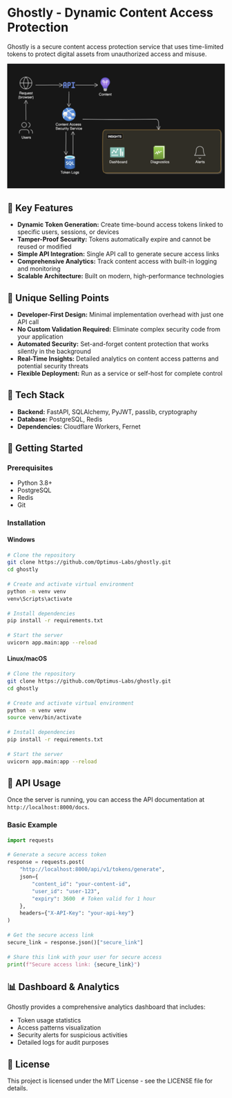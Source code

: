 # Ghostly - Dynamic Content Access Protection

Ghostly is a secure content access protection service that uses time-limited tokens to protect digital assets from unauthorized access and misuse.

![Workflow Diagram](https://raw.githubusercontent.com/Optimus-Labs/ghostly/main/assets/workflow.png)

## 🔑 Key Features

- **Dynamic Token Generation:** Create time-bound access tokens linked to specific users, sessions, or devices
- **Tamper-Proof Security:** Tokens automatically expire and cannot be reused or modified
- **Simple API Integration:** Single API call to generate secure access links
- **Comprehensive Analytics:** Track content access with built-in logging and monitoring
- **Scalable Architecture:** Built on modern, high-performance technologies

## 🚀 Unique Selling Points

- **Developer-First Design:** Minimal implementation overhead with just one API call
- **No Custom Validation Required:** Eliminate complex security code from your application
- **Automated Security:** Set-and-forget content protection that works silently in the background
- **Real-Time Insights:** Detailed analytics on content access patterns and potential security threats
- **Flexible Deployment:** Run as a service or self-host for complete control

## 🔧 Tech Stack

- **Backend:** FastAPI, SQLAlchemy, PyJWT, passlib, cryptography
- **Database:** PostgreSQL, Redis
- **Dependencies:** Cloudflare Workers, Fernet

## 🚦 Getting Started

### Prerequisites

- Python 3.8+
- PostgreSQL
- Redis
- Git

### Installation

#### Windows

```bash
# Clone the repository
git clone https://github.com/Optimus-Labs/ghostly.git
cd ghostly

# Create and activate virtual environment
python -m venv venv
venv\Scripts\activate

# Install dependencies
pip install -r requirements.txt

# Start the server
uvicorn app.main:app --reload
```

#### Linux/macOS

```bash
# Clone the repository
git clone https://github.com/Optimus-Labs/ghostly.git
cd ghostly

# Create and activate virtual environment
python -m venv venv
source venv/bin/activate

# Install dependencies
pip install -r requirements.txt

# Start the server
uvicorn app.main:app --reload
```

## 🔌 API Usage

Once the server is running, you can access the API documentation at `http://localhost:8000/docs`.

### Basic Example

```python
import requests

# Generate a secure access token
response = requests.post(
    "http://localhost:8000/api/v1/tokens/generate",
    json={
        "content_id": "your-content-id",
        "user_id": "user-123",
        "expiry": 3600  # Token valid for 1 hour
    },
    headers={"X-API-Key": "your-api-key"}
)

# Get the secure access link
secure_link = response.json()["secure_link"]

# Share this link with your user for secure access
print(f"Secure access link: {secure_link}")
```

## 📊 Dashboard & Analytics

Ghostly provides a comprehensive analytics dashboard that includes:

- Token usage statistics
- Access patterns visualization
- Security alerts for suspicious activities
- Detailed logs for audit purposes

## 📜 License

This project is licensed under the MIT License - see the LICENSE file for details.